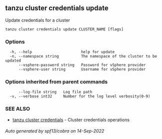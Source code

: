 ## tanzu cluster credentials update

Update credentials for a cluster

```
tanzu cluster credentials update CLUSTER_NAME [flags]
```

### Options

```
  -h, --help                      help for update
  -n, --namespace string          The namespace of the cluster to be updated
      --vsphere-password string   Password for vSphere provider
      --vsphere-user string       Username for vSphere provider
```

### Options inherited from parent commands

```
      --log-file string   Log file path
  -v, --verbose int32     Number for the log level verbosity(0-9)
```

### SEE ALSO

* [tanzu cluster credentials](tanzu_cluster_credentials.md)	 - Cluster credentials operations

###### Auto generated by spf13/cobra on 14-Sep-2022
